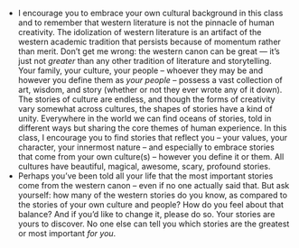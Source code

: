- I encourage you to embrace your own cultural background in this class and to remember that western literature is not the pinnacle of human creativity. The idolization of western literature is an artifact of the western academic tradition that persists because of momentum rather than merit. Don’t get me wrong: the western canon can be great — it’s just not _greater_ than any other tradition of literature and storytelling. Your family, your culture, your people – whoever they may be and however you define them as _your people_ – possess a vast collection of art, wisdom, and story (whether or not they ever wrote any of it down). The stories of culture are endless, and though the forms of creativity vary somewhat across cultures, the shapes of stories have a kind of unity. Everywhere in the world we can find oceans of stories, told in different ways but sharing the core themes of human experience. In this class, I encourage you to find stories that reflect you – your values, your character, your innermost nature – and especially to embrace stories that come from your own culture(s) – however you define it or them. All cultures have beautiful, magical, awesome, scary, profound stories.
- Perhaps you’ve been told all your life that the most important stories come from the western canon – even if no one actually said that. But ask yourself: how many of the western stories do you know, as compared to the stories of your own culture and people? How do you feel about that balance? And if you’d like to change it, please do so. Your stories are yours to discover. No one else can tell you which stories are the greatest or most important _for you_.